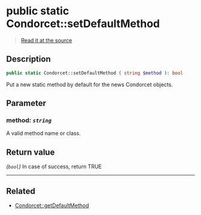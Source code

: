 # public static Condorcet::setDefaultMethod

> [Read it at the source](https://github.com/julien-boudry/Condorcet/blob/master/src/Condorcet.php#L240)

## Description    

```php
public static Condorcet::setDefaultMethod ( string $method ): bool
```

Put a new static method by default for the news Condorcet objects.

## Parameter

### **method:** *`string`*   
A valid method name or class.    


## Return value   

*(`bool`)* In case of success, return TRUE


---------------------------------------

## Related

* [Condorcet::getDefaultMethod](/Docs/api-reference/Condorcet%20Class/Condorcet--getDefaultMethod.md)    
